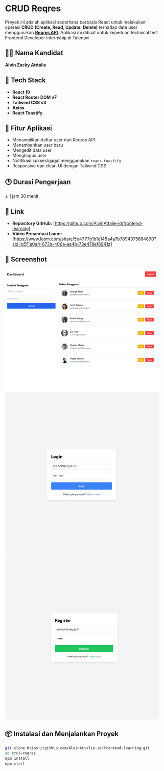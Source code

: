 # CRUD Reqres

Proyek ini adalah aplikasi sederhana berbasis React untuk melakukan operasi **CRUD (Create, Read, Update, Delete)** terhadap data user menggunakan **[Reqres API](https://reqres.in/)**. Aplikasi ini dibuat untuk keperluan technical test Frontend Developer Internship di Talenavi.

## 👨‍💻 Nama Kandidat
**Alvin Zacky Atttalie**

## 🚀 Tech Stack
- **React 19**
- **React Router DOM v7**
- **Tailwind CSS v3**
- **Axios**
- **React Toastify**

## 📂 Fitur Aplikasi
- Menampilkan daftar user dari Reqres API
- Menambahkan user baru
- Mengedit data user
- Menghapus user
- Notifikasi sukses/gagal menggunakan `react-toastify`
- Responsive dan clean UI dengan Tailwind CSS

## 🕒 Durasi Pengerjaan
± 1 jam 30 menit.

## 🔗 Link
- **Repository GitHub:** [https://github.com/AlvinAttalie-id/frontend-learning]
- **Video Presentasi Loom:** [https://www.loom.com/share/5e4777b1b1e145a4a7b7894375664890?sid=b5f1e0a4-673b-406a-ae4b-73e478ef8941z]

## 📸 Screenshot
![Preview](./public/img/img-1.png)
![Preview](./public/img/img-2.png)
![Preview](./public/img/img-3.png)

## 📦 Instalasi dan Menjalankan Proyek
```bash
git clone https://github.com/AlvinAttalie-id/frontend-learning.git
cd crud-reqres
npm install
npm start
